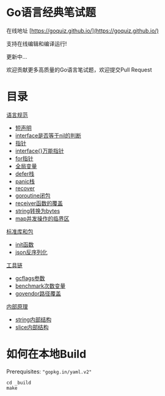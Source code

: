 # Go语言经典笔试题 

在线地址  [https://goquiz.github.io/](https://goquiz.github.io/)

支持在线编辑和编译运行!

更新中...

欢迎贡献更多高质量的Go语言笔试题，欢迎提交Pull Request

# 目录

[语言规范](https://goquiz.github.io/#lang-spec)
- [短声明](https://goquiz.github.io/#short-declairation)
- [interface是否等于nil的判断](https://goquiz.github.io/#interface-nil)
- [指针](https://goquiz.github.io/#pointer)
- [interface{}万能指针](https://goquiz.github.io/#empty-interface)
- [for指针](https://goquiz.github.io/#for-pointer)
- [全局变量](https://goquiz.github.io/#global-varible)
- [defer栈](https://goquiz.github.io/#defer-closefile)
- [panic栈](https://goquiz.github.io/#defer-panic)
- [recover](https://goquiz.github.io/#defer-recover)
- [goroutine闭包](https://goquiz.github.io/#goroutine-closure)
- [receiver函数的覆盖](https://goquiz.github.io/#type-shadowing)
- [string转换为bytes](https://goquiz.github.io/#string-bytes)
- [map并发操作的临界区](https://goquiz.github.io/#mutex-map)

[标准库和包](https://goquiz.github.io/#lib-pack)
- [init函数](https://goquiz.github.io/#init-import)
- [json反序列化](https://goquiz.github.io/#json-unmarshal)

[工具链](https://goquiz.github.io/#toolchain)
- [gcflags参数](https://goquiz.github.io/#gcflags)
- [benchmark次数变量](https://goquiz.github.io/#benchmark-N)
- [govendor路径覆盖](https://goquiz.github.io/#govendor-gopath)

[内部原理](https://goquiz.github.io/#internals)
- [string内部结构](https://goquiz.github.io/#unsafe-bytes-string)
- [slice内部结构](https://goquiz.github.io/#unsafe-slice-array)

# 如何在本地Build

Prerequisites: `"gopkg.in/yaml.v2"`

    cd _build
    make

